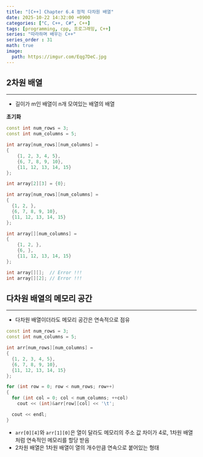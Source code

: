 ```yaml
---
title: "[C++] Chapter 6.4 정적 다차원 배열"
date: 2025-10-22 14:32:00 +0900
categories: ["C, C++, C#", C++]
tags: [programming, cpp, 프로그래밍, C++]
series: "따라하며 배우는 C++"
series_order : 31
math: true
image:
  path: https://imgur.com/Eqg7DeC.jpg
---
```


## 2차원 배열

---

- 길이가 m인 배열이 n개 모여있는 배열의 배열

**초기화**  

```cpp
const int num_rows = 3;
const int num_columns = 5;

int array[num_rows][num_columns] = 
{ 
    {1, 2, 3, 4, 5},
    {6, 7, 8, 9, 10},
    {11, 12, 13, 14, 15}
};

int array[2][3] = {0};

int array[num_rows][num_columns] = 
{
  {1, 2, },
  {6, 7, 8, 9, 10},
  {11, 12, 13, 14, 15}
};

int array[][num_columns] =
{
    {1, 2, },
    {6, },
    {11, 12, 13, 14, 15}   
};

int array[][];  // Error !!!
int array[][2]; // Error !!!
```

## 다차원 배열의 메모리 공간

---

- 다차원 배열이더라도 메모리 공간은 연속적으로 점유

```cpp
const int num_rows = 3;
const int num_columns = 5;

int arr[num_rows][num_columns] = 
{
  {1, 2, 3, 4, 5},
  {6, 7, 8, 9, 10},
  {11, 12, 13, 14, 15}
};

for (int row = 0; row < num_rows; row++)
{
  for (int col = 0; col < num_columns; ++col)
    cout << (int)&arr[row][col] << '\t';

  cout << endl;
}
```

- `arr[0][4]`와 `arr[1][0]`은 열이 달라도 메모리의 주소 값 차이가 4로, 1차원 배열처럼 연속적인 메모리를 할당 받음
- 2차원 배열은 1차원 배열이 열의 개수만큼 연속으로 붙어있는 형태
